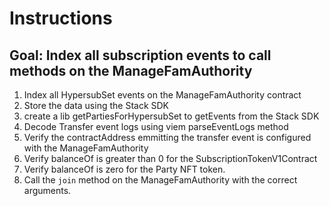 # Instructions

## Goal: Index all subscription events to call methods on the ManageFamAuthority

1. Index all HypersubSet events on the ManageFamAuthority contract
2. Store the data using the Stack SDK
3. create a lib getPartiesForHypersubSet to getEvents from the Stack SDK
4. Decode Transfer event logs using viem parseEventLogs method
5. Verify the contractAddress emmitting the transfer event is configured with the ManageFamAuthority
6. Verify balanceOf is greater than 0 for the SubscriptionTokenV1Contract
7. Verify balanceOf is zero for the Party NFT token.
8. Call the `join` method on the ManageFamAuthority with the correct arguments.
